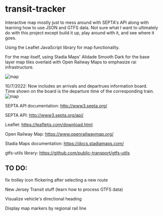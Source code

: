 # transit-tracker
Interactive map mostly just to mess around with SEPTA's API along with learning how to use JSON and GTFS data. 
Not sure what I want to ultimately do with this project except build it up, play around with it, and see where it goes. 

Using the Leaflet JavaScript library for map functionality.

For the map itself, using Stadia Maps' Alidade Smooth Dark for the base layer map tiles overlaid with Open Railway Maps
to emphasize rai infrastructure.

![map](https://github.com/sauce-picante/transit-tracker/blob/dev/screenshots/map.png)

10/7/2022: Now includes an arrivals and departrues information board. Time shown on the board is the departure time of the corresponding train.
![map](https://github.com/sauce-picante/transit-tracker/blob/dev/screenshots/board.png)

SEPTA API documentation: http://www3.septa.org/

SEPTA API: http://www3.septa.org/api/

Leaflet: https://leafletjs.com/download.html

Open Railway Map: https://www.openrailwaymap.org/

Stadia Maps documentation: https://docs.stadiamaps.com/

gtfs-utils library: https://github.com/public-transport/gtfs-utils


## TO DO:


fix trolley icon flickering after selecting a new route

New Jersey Transit stuff (learn how to process GTFS data)
 
Visualize vehicle's directional heading

Display map markers by regional rail line

